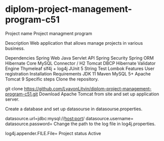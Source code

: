 # diplom-project-management-program-c51
Project name
Project managment program

Description
Web application that allows manage projects in various business.

Dependencies
Spring Web
Java Servlet API
Spring Security
Spring ORM
Hibernate Core
MySQL Connector / H2
Tomcat DBCP
Hibernate Validator Engine
Thymeleaf
slf4j + log4j
JUnit 5
String Test
Lombok
Features
User registration
Installation
Requirements
JDK 11
Maven
MySQL 5+
Apache Tomcat 9
Specific steps
Clone the repository.

git clone https://github.com/LyavonLitvin/diplom-project-management-program-c51.git
Download Apache Tomcat from site and set up application server.

Create a database and set up datasourse in datasourse.properties.

datasource.url=jdbc:mysql://<host:port>/<database-name>
datasource.username=<username>
datasource.password=<password>
Change the path to the log file in log4j.properties.

log4j.appender.FILE.File=<path-to-log-file>
Project status
Active
